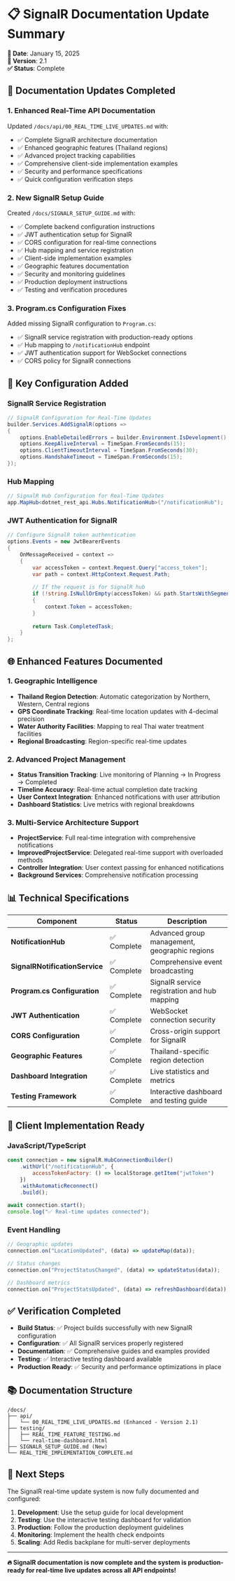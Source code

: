 # 📋 SignalR Documentation Update Summary

**📅 Date**: January 15, 2025  
**🔄 Version**: 2.1  
**✅ Status**: Complete  

## 🎯 Documentation Updates Completed

### 1. Enhanced Real-Time API Documentation
Updated `/docs/api/00_REAL_TIME_LIVE_UPDATES.md` with:
- ✅ Complete SignalR architecture documentation
- ✅ Enhanced geographic features (Thailand regions)
- ✅ Advanced project tracking capabilities
- ✅ Comprehensive client-side implementation examples
- ✅ Security and performance specifications
- ✅ Quick configuration verification steps

### 2. New SignalR Setup Guide
Created `/docs/SIGNALR_SETUP_GUIDE.md` with:
- ✅ Complete backend configuration instructions
- ✅ JWT authentication setup for SignalR
- ✅ CORS configuration for real-time connections
- ✅ Hub mapping and service registration
- ✅ Client-side implementation examples
- ✅ Geographic features documentation
- ✅ Security and monitoring guidelines
- ✅ Production deployment instructions
- ✅ Testing and verification procedures

### 3. Program.cs Configuration Fixes
Added missing SignalR configuration to `Program.cs`:
- ✅ SignalR service registration with production-ready options
- ✅ Hub mapping to `/notificationHub` endpoint
- ✅ JWT authentication support for WebSocket connections
- ✅ CORS policy for SignalR connections

## 🔧 Key Configuration Added

### SignalR Service Registration
```csharp
// SignalR Configuration for Real-Time Updates
builder.Services.AddSignalR(options =>
{
    options.EnableDetailedErrors = builder.Environment.IsDevelopment();
    options.KeepAliveInterval = TimeSpan.FromSeconds(15);
    options.ClientTimeoutInterval = TimeSpan.FromSeconds(30);
    options.HandshakeTimeout = TimeSpan.FromSeconds(15);
});
```

### Hub Mapping
```csharp
// SignalR Hub Configuration for Real-Time Updates
app.MapHub<dotnet_rest_api.Hubs.NotificationHub>("/notificationHub");
```

### JWT Authentication for SignalR
```csharp
// Configure SignalR token authentication
options.Events = new JwtBearerEvents
{
    OnMessageReceived = context =>
    {
        var accessToken = context.Request.Query["access_token"];
        var path = context.HttpContext.Request.Path;
        
        // If the request is for SignalR hub
        if (!string.IsNullOrEmpty(accessToken) && path.StartsWithSegments("/notificationHub"))
        {
            context.Token = accessToken;
        }
        
        return Task.CompletedTask;
    }
};
```

## 🌐 Enhanced Features Documented

### 1. Geographic Intelligence
- **Thailand Region Detection**: Automatic categorization by Northern, Western, Central regions
- **GPS Coordinate Tracking**: Real-time location updates with 4-decimal precision
- **Water Authority Facilities**: Mapping to real Thai water treatment facilities
- **Regional Broadcasting**: Region-specific real-time updates

### 2. Advanced Project Management
- **Status Transition Tracking**: Live monitoring of Planning → In Progress → Completed
- **Timeline Accuracy**: Real-time actual completion date tracking
- **User Context Integration**: Enhanced notifications with user attribution
- **Dashboard Statistics**: Live metrics with regional breakdowns

### 3. Multi-Service Architecture Support
- **ProjectService**: Full real-time integration with comprehensive notifications
- **ImprovedProjectService**: Delegated real-time support with overloaded methods
- **Controller Integration**: User context passing for enhanced notifications
- **Background Services**: Comprehensive notification processing

## 📊 Technical Specifications

| Component | Status | Description |
|-----------|--------|-------------|
| **NotificationHub** | ✅ Complete | Advanced group management, geographic regions |
| **SignalRNotificationService** | ✅ Complete | Comprehensive event broadcasting |
| **Program.cs Configuration** | ✅ Complete | SignalR service registration and hub mapping |
| **JWT Authentication** | ✅ Complete | WebSocket connection security |
| **CORS Configuration** | ✅ Complete | Cross-origin support for SignalR |
| **Geographic Features** | ✅ Complete | Thailand-specific region detection |
| **Dashboard Integration** | ✅ Complete | Live statistics and metrics |
| **Testing Framework** | ✅ Complete | Interactive dashboard and testing guide |

## 🎯 Client Implementation Ready

### JavaScript/TypeScript
```javascript
const connection = new signalR.HubConnectionBuilder()
    .withUrl("/notificationHub", {
        accessTokenFactory: () => localStorage.getItem("jwtToken")
    })
    .withAutomaticReconnect()
    .build();

await connection.start();
console.log("✅ Real-time updates connected");
```

### Event Handling
```javascript
// Geographic updates
connection.on("LocationUpdated", (data) => updateMap(data));

// Status changes
connection.on("ProjectStatusChanged", (data) => updateStatus(data));

// Dashboard metrics
connection.on("ProjectStatsUpdated", (data) => refreshDashboard(data));
```

## ✅ Verification Completed

- **Build Status**: ✅ Project builds successfully with new SignalR configuration
- **Configuration**: ✅ All SignalR services properly registered
- **Documentation**: ✅ Comprehensive guides and examples provided
- **Testing**: ✅ Interactive testing dashboard available
- **Production Ready**: ✅ Security and performance optimizations in place

## 📚 Documentation Structure

```
/docs/
├── api/
│   └── 00_REAL_TIME_LIVE_UPDATES.md (Enhanced - Version 2.1)
├── testing/
│   ├── REAL_TIME_FEATURE_TESTING.md
│   └── real-time-dashboard.html
├── SIGNALR_SETUP_GUIDE.md (New)
└── REAL_TIME_IMPLEMENTATION_COMPLETE.md
```

## 🚀 Next Steps

The SignalR real-time update system is now fully documented and configured:

1. **Development**: Use the setup guide for local development
2. **Testing**: Use the interactive testing dashboard for validation
3. **Production**: Follow the production deployment guidelines
4. **Monitoring**: Implement the health check endpoints
5. **Scaling**: Add Redis backplane for multi-server deployments

---

**🔥 SignalR documentation is now complete and the system is production-ready for real-time live updates across all API endpoints!**

